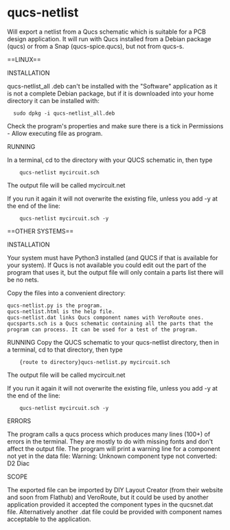 # qucs-netlist
Will export a netlist from a Qucs schematic which is suitable for a PCB design application. 
It will run with Qucs installed from a Debian package (qucs) or from a Snap (qucs-spice.qucs), but not from qucs-s.

==LINUX==

INSTALLATION

qucs-netlist_all .deb can't be installed with the "Software" application as it is not a complete Debian package, but if it is downloaded into your home directory it can be installed with:

      sudo dpkg -i qucs-netlist_all.deb

Check the program's properties and make sure there is a tick in Permissions - Allow executing file as program.

RUNNING

In a terminal, cd to the directory with your QUCS schematic in, then type 

		qucs-netlist mycircuit.sch

The output file will be called mycircuit.net 

If you run it again it will not overwrite the existing file, unless you add -y at the end of the line:

		qucs-netlist mycircuit.sch -y

==OTHER SYSTEMS==

INSTALLATION

Your system must have Python3 installed (and QUCS if that is available for your system). If Qucs is not available you could edit out the part of the program that uses it, but the output file will only contain a parts list there will be no nets.

Copy the files into a convenient directory:

	qucs-netlist.py is the program.
	qucs-netlist.html is the help file.
	qucs-netlist.dat links Qucs component names with VeroRoute ones.
	qucsparts.sch is a Qucs schematic containing all the parts that the program can process. It can be used for a test of the program.

RUNNING
Copy the QUCS schematic to your qucs-netlist directory, then in a terminal, cd to that directory, then type 

		{route to directory}qucs-netlist.py mycircuit.sch

The output file will be called mycircuit.net 

If you run it again it will not overwrite the existing file, unless you add -y at the end of the line:

		qucs-netlist mycircuit.sch -y

ERRORS

The program calls a qucs process which produces many lines (100+) of errors in the terminal. They are mostly to do with missing fonts and don't affect the output file. 
The program will print a warning line for a component not yet in the data file:
  Warning: Unknown component type not converted: D2 Diac

SCOPE

The exported file can be imported by DIY Layout Creator (from their website and soon from Flathub) and VeroRoute, but it could be used by another application provided it accepted the component types in the qucsnet.dat file. Alternatively another .dat file could be provided with component names acceptable to the application.

